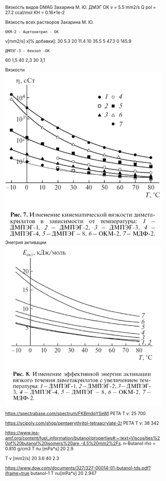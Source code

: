 Вязкость видов DMAG Захарина М. Ю.
	ДМЭГ OK
v = 5.5 mm2/s
Q pol = 27.2 ccal/mol
KH = 0.16*1e-2


Вязкость всех растворов  Захарина М. Ю.

	ОКМ-2 - Ацетонитрил - OK
v[mm2/s] x[% добавки]:
30 5.3
20 11.4
10 35.5
5 47.3
0 145.9

	ДМПЭГ-3 - бензол -OK
60 1,5
40 2,3
30 3,1

Вязкости
![alt text](image.png)
Энегрия активации
![alt text](image-1.png)

https://spectrabase.com/spectrum/FKBmdqYSeWl
    PETA
T v:
25 700

https://scipoly.com/shop/pentaerythritol-tetraacrylate-2/
    PETA
    T v:
38 342

https://www.iea-amf.org/content/fuel_information/butanol/properties#:~:text=Viscosities%20of%20butanol%20isomers%20are,-4.5%20mm2%2Fs.
    n-Butanol
rho = 0.810 g/cm3
T nu [mPa*s]
20 2.9

T v [mm2/s]
20 3.6
40 2.3

https://www.dow.com/documents/327/327-00014-01-butanol-tds.pdf?iframe=true
    butanol-1
T nu[mPa*s]
20 2.947
